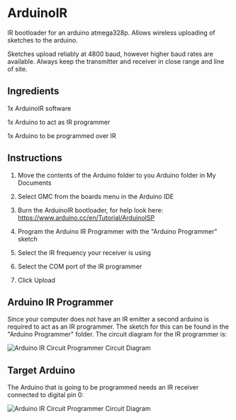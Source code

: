 # ArduinoIR

IR bootloader for an arduino atmega328p. Allows wireless uploading of sketches to the arduino. 

Sketches upload reliably at 4800 baud, however higher baud rates are available. Always keep the transmitter and receiver in close range and line of site.

## Ingredients

1x ArduinoIR software

1x Arduino to act as IR programmer

1x Arduino to be programmed over IR

## Instructions
1) Move the contents of the Arduino folder to you Arduino folder in My Documents

2) Select GMC from the boards menu in the Arduino IDE

3) Burn the ArduinoIR bootloader, for help look here: https://www.arduino.cc/en/Tutorial/ArduinoISP

4) Program the Arduino IR Programmer with the "Arduino Programmer" sketch

5) Select the IR frequency your receiver is using

6) Select the COM port of the IR programmer

7) Click Upload

## Arduino IR Programmer
Since your computer does not have an IR emitter a second arduino is required to act as an IR programmer. The sketch for this can be found in the "Arduino Programmer" folder. The circuit diagram for the IR programmer is:

![Arduino IR Circuit Programmer Circuit Diagram](http://i.imgur.com/itQjVQD.png)

## Target Arduino
The Arduino that is going to be programmed needs an IR receiver connected to digital pin 0:

![Arduino IR Circuit Programmer Circuit Diagram](http://i.imgur.com/BniNLIL.png)